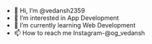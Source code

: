 - 👋 Hi, I’m @vedansh2359
- 👀 I’m interested in App Development
- 🌱 I’m currently learning Web Development
- 📫 How to reach me Instagram-@og_vedansh

